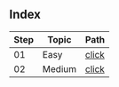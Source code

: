 ## Index

Step | Topic | Path
---|---|---
01 | Easy | [click](./Easy/README.md)
02 | Medium | [click](./Medium/README.md)